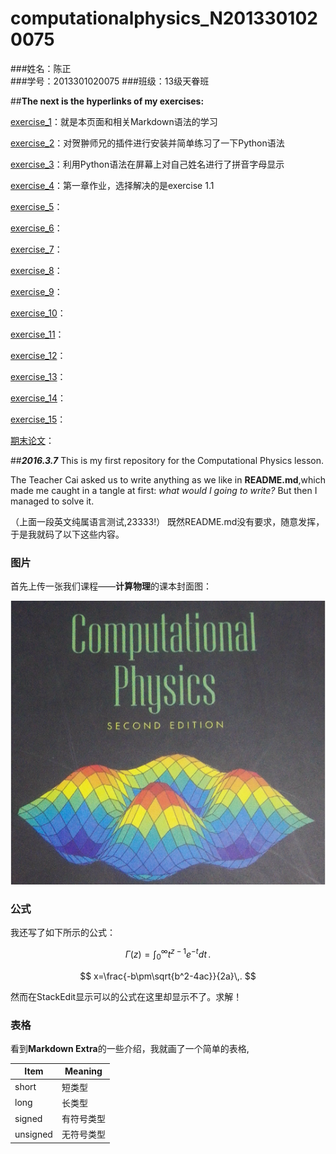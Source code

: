 # **computationalphysics_N2013301020075**
###姓名：陈正  
###学号：2013301020075
###班级：13级天眷班

##**The next is the hyperlinks of my exercises:**

[exercise_1](https://github.com/XiaobudianChen/computationalphysics_N2013301020075.git)：就是本页面和相关Markdown语法的学习

[exercise_2](https://github.com/Ron89/thesaurus_query.vim.git)：对贺翀师兄的插件进行安装并简单练习了一下Python语法

[exercise_3](https://github.com/XiaobudianChen/computationalphysics_N2013301020075/tree/master/exercise_3)：利用Python语法在屏幕上对自己姓名进行了拼音字母显示

[exercise_4](https://github.com/XiaobudianChen/computationalphysics_N2013301020075/tree/master/chapter1/exercise_4)：第一章作业，选择解决的是exercise 1.1

[exercise_5](https://github.com/XiaobudianChen/computationalphysics_N2013301020075/tree/master/chapter1/exercise_5)：

[exercise_6](https://github.com/XiaobudianChen/computationalphysics_N2013301020075/tree/master/chapter2/exercise_6)：

[exercise_7](https://github.com/XiaobudianChen/computationalphysics_N2013301020075/tree/master/chapter2/exercise_7)：

[exercise_8](https://github.com/XiaobudianChen/computationalphysics_N2013301020075/tree/master/chapter3/exercise_8)：

[exercise_9](https://github.com/XiaobudianChen/computationalphysics_N2013301020075/tree/master/chapter3/exercise_9)：

[exercise_10](https://github.com/XiaobudianChen/computationalphysics_N2013301020075/tree/master/chapter3/exercise_10)：

[exercise_11](https://github.com/XiaobudianChen/computationalphysics_N2013301020075/tree/master/chapter4/exercise_11)：

[exercise_12](https://github.com/XiaobudianChen/computationalphysics_N2013301020075/tree/master/chapter4/exercise_12)：

[exercise_13](https://github.com/XiaobudianChen/computationalphysics_N2013301020075/tree/master/chapter5/exercise_13)：

[exercise_14](https://github.com/XiaobudianChen/computationalphysics_N2013301020075/tree/master/chapter6/exercise_14)：

[exercise_15](https://github.com/XiaobudianChen/computationalphysics_N2013301020075/tree/master/chapter7/exercise_15)：

[期末论文](https://github.com/XiaobudianChen/computationalphysics_N2013301020075/tree/master/Final-Paper)：

##***2016.3.7*** 
 This is my first repository for the Computational Physics lesson.
 
 The Teacher Cai asked us to write anything as we like in **README.md**,which made me caught in a tangle at first: *what would I going to write?* But then I managed to solve it.

（上面一段英文纯属语言测试,23333!）
既然README.md没有要求，随意发挥，于是我就码了以下这些内容。

### 图片 

首先上传一张我们课程——**计算物理**的课本封面图：

![](https://raw.githubusercontent.com/XiaobudianChen/computationalphysics_N2013301020075/master/computational.physics.png)

### 公式

我还写了如下所示的公式：
<script type="text/javascript" src="https://cdn.mathjax.org/mathjax/latest/MathJax.js?config=TeX-AMS_HTML"></script>

 $$
\Gamma(z) = \int_0^\infty t^{z-1}e^{-t}dt\,.
$$

 $$
x=\frac{-b\pm\sqrt{b^2-4ac}}{2a}\,.
  $$

然而在StackEdit显示可以的公式在这里却显示不了。求解！

### 表格

看到**Markdown Extra**的一些介绍，我就画了一个简单的表格,

Item     | Meaning
-------- | ---
short    | 短类型
long     | 长类型
signed   | 有符号类型
unsigned | 无符号类型
